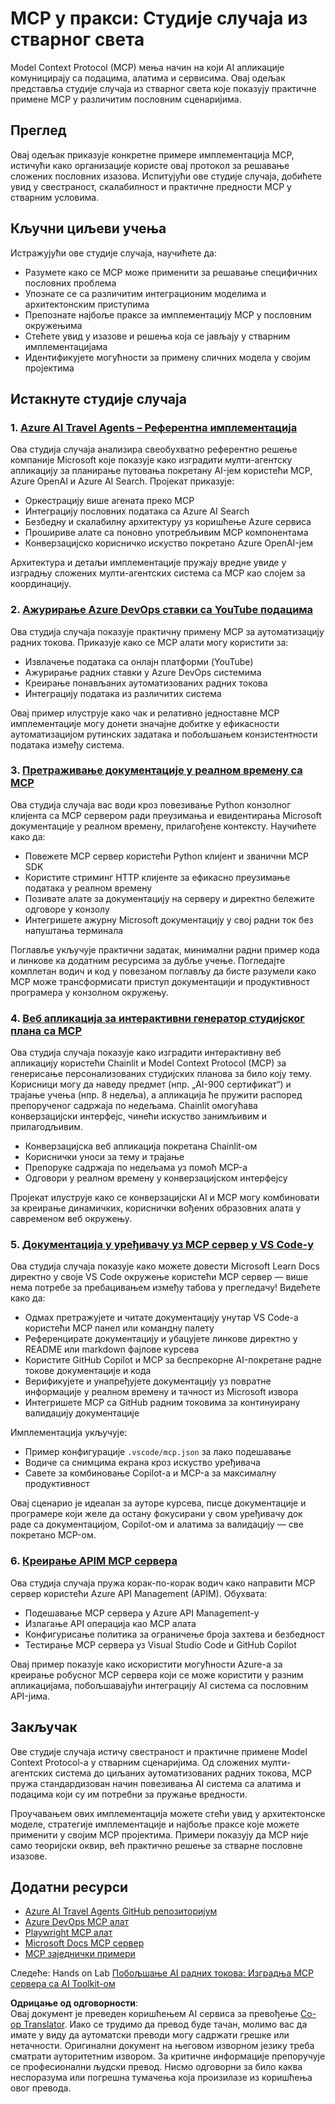 <!--
CO_OP_TRANSLATOR_METADATA:
{
  "original_hash": "873741da08dd6537858d5e14c3a386e1",
  "translation_date": "2025-07-04T18:58:44+00:00",
  "source_file": "09-CaseStudy/README.md",
  "language_code": "sr"
}
-->
# MCP у пракси: Студије случаја из стварног света

Model Context Protocol (MCP) мења начин на који AI апликације комуницирају са подацима, алатима и сервисима. Овај одељак представља студије случаја из стварног света које показују практичне примене MCP у различитим пословним сценаријима.

## Преглед

Овај одељак приказује конкретне примере имплементација MCP, истичући како организације користе овај протокол за решавање сложених пословних изазова. Испитујући ове студије случаја, добићете увид у свестраност, скалабилност и практичне предности MCP у стварним условима.

## Кључни циљеви учења

Истражујући ове студије случаја, научићете да:

- Разумете како се MCP може применити за решавање специфичних пословних проблема
- Упознате се са различитим интеграционим моделима и архитектонским приступима
- Препознате најбоље праксе за имплементацију MCP у пословним окружењима
- Стећете увид у изазове и решења која се јављају у стварним имплементацијама
- Идентификујете могућности за примену сличних модела у својим пројектима

## Истакнуте студије случаја

### 1. [Azure AI Travel Agents – Референтна имплементација](./travelagentsample.md)

Ова студија случаја анализира свеобухватно референтно решење компаније Microsoft које показује како изградити мулти-агентску апликацију за планирање путовања покретану AI-јем користећи MCP, Azure OpenAI и Azure AI Search. Пројекат приказује:

- Оркестрацију више агената преко MCP
- Интеграцију пословних података са Azure AI Search
- Безбедну и скалабилну архитектуру уз коришћење Azure сервиса
- Прошириве алате са поновно употребљивим MCP компонентама
- Конверзацијско корисничко искуство покретано Azure OpenAI-јем

Архитектура и детаљи имплементације пружају вредне увиде у изградњу сложених мулти-агентских система са MCP као слојем за координацију.

### 2. [Ажурирање Azure DevOps ставки са YouTube подацима](./UpdateADOItemsFromYT.md)

Ова студија случаја показује практичну примену MCP за аутоматизацију радних токова. Приказује како се MCP алати могу користити за:

- Извлачење података са онлајн платформи (YouTube)
- Ажурирање радних ставки у Azure DevOps системима
- Креирање понављаних аутоматизованих радних токова
- Интеграцију података из различитих система

Овај пример илуструје како чак и релативно једноставне MCP имплементације могу донети значајне добитке у ефикасности аутоматизацијом рутинских задатака и побољшањем конзистентности података између система.

### 3. [Претраживање документације у реалном времену са MCP](./docs-mcp/README.md)

Ова студија случаја вас води кроз повезивање Python конзолног клијента са MCP сервером ради преузимања и евидентирања Microsoft документације у реалном времену, прилагођене контексту. Научићете како да:

- Повежете MCP сервер користећи Python клијент и званични MCP SDK
- Користите стриминг HTTP клијенте за ефикасно преузимање података у реалном времену
- Позивате алате за документацију на серверу и директно бележите одговоре у конзолу
- Интегришете ажурну Microsoft документацију у свој радни ток без напуштања терминала

Поглавље укључује практични задатак, минимални радни пример кода и линкове ка додатним ресурсима за дубље учење. Погледајте комплетан водич и код у повезаном поглављу да бисте разумели како MCP може трансформисати приступ документацији и продуктивност програмера у конзолном окружењу.

### 4. [Веб апликација за интерактивни генератор студијског плана са MCP](./docs-mcp/README.md)

Ова студија случаја показује како изградити интерактивну веб апликацију користећи Chainlit и Model Context Protocol (MCP) за генерисање персонализованих студијских планова за било коју тему. Корисници могу да наведу предмет (нпр. „AI-900 сертификат“) и трајање учења (нпр. 8 недеља), а апликација ће пружити распоред препорученог садржаја по недељама. Chainlit омогућава конверзацијски интерфејс, чинећи искуство занимљивим и прилагодљивим.

- Конверзацијска веб апликација покретана Chainlit-ом
- Кориснички уноси за тему и трајање
- Препоруке садржаја по недељама уз помоћ MCP-а
- Одговори у реалном времену у конверзацијском интерфејсу

Пројекат илуструје како се конверзацијски AI и MCP могу комбиновати за креирање динамичких, кориснички вођених образовних алата у савременом веб окружењу.

### 5. [Документација у уређивачу уз MCP сервер у VS Code-у](./docs-mcp/README.md)

Ова студија случаја показује како можете довести Microsoft Learn Docs директно у своје VS Code окружење користећи MCP сервер — више нема потребе за пребацивањем између табова у прегледачу! Видећете како да:

- Одмах претражујете и читате документацију унутар VS Code-а користећи MCP панел или командну палету
- Референцирате документацију и убацујете линкове директно у README или markdown фајлове курсева
- Користите GitHub Copilot и MCP за беспрекорне AI-покретане радне токове документације и кода
- Верификујете и унапређујете документацију уз повратне информације у реалном времену и тачност из Microsoft извора
- Интегришете MCP са GitHub радним токовима за континуирану валидацију документације

Имплементација укључује:
- Пример конфигурације `.vscode/mcp.json` за лако подешавање
- Водиче са снимцима екрана кроз искуство уређивача
- Савете за комбиновање Copilot-а и MCP-а за максималну продуктивност

Овај сценарио је идеалан за ауторе курсева, писце документације и програмере који желе да остану фокусирани у свом уређивачу док раде са документацијом, Copilot-ом и алатима за валидацију — све покретано MCP-ом.

### 6. [Креирање APIM MCP сервера](./apimsample.md)

Ова студија случаја пружа корак-по-корак водич како направити MCP сервер користећи Azure API Management (APIM). Обухвата:

- Подешавање MCP сервера у Azure API Management-у
- Излагање API операција као MCP алата
- Конфигурисање политика за ограничење броја захтева и безбедност
- Тестирање MCP сервера уз Visual Studio Code и GitHub Copilot

Овај пример показује како искористити могућности Azure-а за креирање робусног MCP сервера који се може користити у разним апликацијама, побољшавајући интеграцију AI система са пословним API-јима.

## Закључак

Ове студије случаја истичу свестраност и практичне примене Model Context Protocol-а у стварним сценаријима. Од сложених мулти-агентских система до циљаних аутоматизованих радних токова, MCP пружа стандардизован начин повезивања AI система са алатима и подацима који су им потребни за пружање вредности.

Проучавањем ових имплементација можете стећи увид у архитектонске моделе, стратегије имплементације и најбоље праксе које можете применити у својим MCP пројектима. Примери показују да MCP није само теоријски оквир, већ практично решење за стварне пословне изазове.

## Додатни ресурси

- [Azure AI Travel Agents GitHub репозиторијум](https://github.com/Azure-Samples/azure-ai-travel-agents)
- [Azure DevOps MCP алат](https://github.com/microsoft/azure-devops-mcp)
- [Playwright MCP алат](https://github.com/microsoft/playwright-mcp)
- [Microsoft Docs MCP сервер](https://github.com/MicrosoftDocs/mcp)
- [MCP заједнички примери](https://github.com/microsoft/mcp)

Следеће: Hands on Lab [Побољшање AI радних токова: Изградња MCP сервера са AI Toolkit-ом](../10-StreamliningAIWorkflowsBuildingAnMCPServerWithAIToolkit/README.md)

**Одрицање од одговорности**:  
Овај документ је преведен коришћењем AI сервиса за превођење [Co-op Translator](https://github.com/Azure/co-op-translator). Иако се трудимо да превод буде тачан, молимо вас да имате у виду да аутоматски преводи могу садржати грешке или нетачности. Оригинални документ на његовом изворном језику треба сматрати ауторитетним извором. За критичне информације препоручује се професионални људски превод. Нисмо одговорни за било каква неспоразума или погрешна тумачења која произилазе из коришћења овог превода.